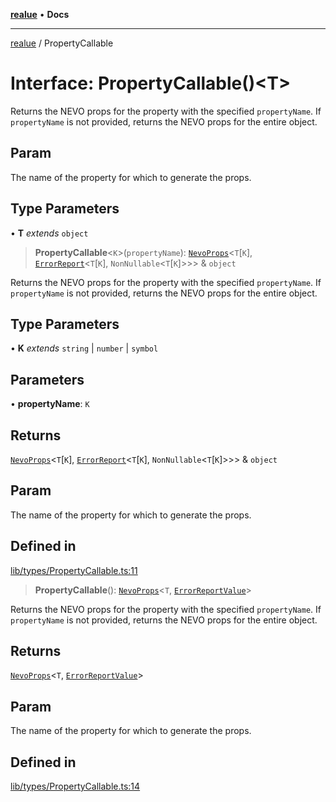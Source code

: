 [**realue**](../README.md) • **Docs**

***

[realue](../README.md) / PropertyCallable

# Interface: PropertyCallable()\<T\>

Returns the NEVO props for the property with the specified `propertyName`. If `propertyName` is not provided, returns the NEVO props for the entire object.

## Param

The name of the property for which to generate the props.

## Type Parameters

• **T** *extends* `object`

> **PropertyCallable**\<`K`\>(`propertyName`): [`NevoProps`](../type-aliases/NevoProps.md)\<`T`\[`K`\], [`ErrorReport`](../type-aliases/ErrorReport.md)\<`T`\[`K`\], `NonNullable`\<`T`\[`K`\]\>\>\> & `object`

Returns the NEVO props for the property with the specified `propertyName`. If `propertyName` is not provided, returns the NEVO props for the entire object.

## Type Parameters

• **K** *extends* `string` \| `number` \| `symbol`

## Parameters

• **propertyName**: `K`

## Returns

[`NevoProps`](../type-aliases/NevoProps.md)\<`T`\[`K`\], [`ErrorReport`](../type-aliases/ErrorReport.md)\<`T`\[`K`\], `NonNullable`\<`T`\[`K`\]\>\>\> & `object`

## Param

The name of the property for which to generate the props.

## Defined in

[lib/types/PropertyCallable.ts:11](https://github.com/nevoland/realue/blob/f0861eda689780090ad24f17b0b38643f5880cf7/lib/types/PropertyCallable.ts#L11)

> **PropertyCallable**(): [`NevoProps`](../type-aliases/NevoProps.md)\<`T`, [`ErrorReportValue`](../type-aliases/ErrorReportValue.md)\>

Returns the NEVO props for the property with the specified `propertyName`. If `propertyName` is not provided, returns the NEVO props for the entire object.

## Returns

[`NevoProps`](../type-aliases/NevoProps.md)\<`T`, [`ErrorReportValue`](../type-aliases/ErrorReportValue.md)\>

## Param

The name of the property for which to generate the props.

## Defined in

[lib/types/PropertyCallable.ts:14](https://github.com/nevoland/realue/blob/f0861eda689780090ad24f17b0b38643f5880cf7/lib/types/PropertyCallable.ts#L14)
